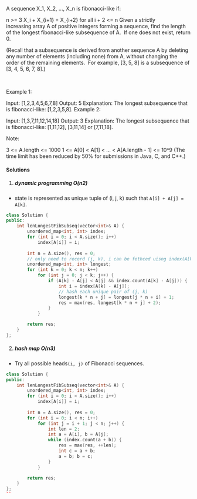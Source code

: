 A sequence X_1, X_2, ..., X_n is fibonacci-like if:

n >= 3
X_i + X_{i+1} = X_{i+2} for all i + 2 <= n
Given a strictly increasing array A of positive integers forming a sequence, find the length of the longest fibonacci-like subsequence of A.  If one does not exist, return 0.

(Recall that a subsequence is derived from another sequence A by deleting any number of elements (including none) from A, without changing the order of the remaining elements.  For example, [3, 5, 8] is a subsequence of [3, 4, 5, 6, 7, 8].)

 

Example 1:

Input: [1,2,3,4,5,6,7,8]
Output: 5
Explanation:
The longest subsequence that is fibonacci-like: [1,2,3,5,8].
Example 2:

Input: [1,3,7,11,12,14,18]
Output: 3
Explanation:
The longest subsequence that is fibonacci-like:
[1,11,12], [3,11,14] or [7,11,18].
 

Note:

3 <= A.length <= 1000
1 <= A[0] < A[1] < ... < A[A.length - 1] <= 10^9
(The time limit has been reduced by 50% for submissions in Java, C, and C++.)

#### Solutions

1. ##### dynamic programming O(n2)

- state is represented as unique tuple of (i, j, k) such that `A[i] + A[j] = A[k]`.

```c++
class Solution {
public:
    int lenLongestFibSubseq(vector<int>& A) {
        unordered_map<int, int> index;
        for (int i = 0; i < A.size(); i++)
            index[A[i]] = i;
        
        int n = A.size(), res = 0;
        // only need to record (j, k), i can be fethced uisng index(A[k] - A[j])
        unordered_map<int, int> longest;
        for (int k = 0; k < n; k++)
            for (int j = 0; j < k; j++) {
                if (A[k] - A[j] < A[j] && index.count(A[k] - A[j])) {
                    int i = index[A[k] - A[j]];
                    // hash each unique pair of (j, k)
                    longest[k * n + j] = longest[j * n + i] + 1;
                    res = max(res, longest[k * n + j] + 2);
                }
            }

        return res;
    }
};
```

2. ##### hash map O(n3)

- Try all possible heads`(i, j)` of Fibonacci sequences.


```c++
class Solution {
public:
    int lenLongestFibSubseq(vector<int>& A) {
        unordered_map<int, int> index;
        for (int i = 0; i < A.size(); i++)
            index[A[i]] = i;
        
        int n = A.size(), res = 0;
        for (int i = 0; i < n; i++)
            for (int j = i + 1; j < n; j++) {
                int len = 2;
                int a = A[i], b = A[j];
                while (index.count(a + b)) {
                    res = max(res, ++len);
                    int c = a + b;
                    a = b; b = c;
                }
            }

        return res;
    }
};
``